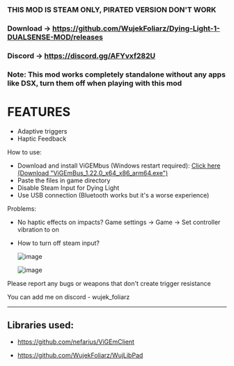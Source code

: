 
### THIS MOD IS STEAM ONLY, PIRATED VERSION DON'T WORK
### Download → https://github.com/WujekFoliarz/Dying-Light-1-DUALSENSE-MOD/releases
### Discord → https://discord.gg/AFYvxf282U

### Note: This mod works completely standalone without any apps like DSX, turn them off when playing with this mod

# FEATURES
- Adaptive triggers
- Haptic Feedback

How to use:
- Download and install ViGEMbus (Windows restart required): [Click here (Download "ViGEmBus_1.22.0_x64_x86_arm64.exe")](https://github.com/nefarius/ViGEmBus/releases/tag/v1.22.0)
- Paste the files in game directory
- Disable Steam Input for Dying Light
- Use USB connection (Bluetooth works but it's a worse experience)

Problems:
 - No haptic effects on impacts? Game settings -> Game -> Set controller vibration to on 
 - How to turn off steam input?

   ![image](https://github.com/user-attachments/assets/38ad6f82-bc3e-4276-b73d-2ec7a80c3966)
   
   ![image](https://github.com/user-attachments/assets/dc06247f-5cce-4e52-a191-0dc99c88c660)


Please report any bugs or weapons that don't create trigger resistance


You can add me on discord - wujek_foliarz

---

## Libraries used:

- https://github.com/nefarius/ViGEmClient

- https://github.com/WujekFoliarz/WujLibPad
